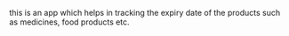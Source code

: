 this is an app which helps in tracking the expiry date of the products such as medicines, food products etc. 
